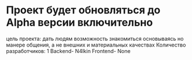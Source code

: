 # Проект будет обновляться до Alpha версии включительно


цель проекта: дать людям возможность знакомиться основываясь но манере общения, а не внешних и материальных качествах
Количество разработчиков: 1
Backend- N4lkin
Frontend- None
